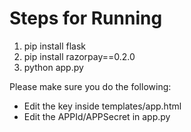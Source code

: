 # Steps for Running
1. pip install flask
2. pip install razorpay==0.2.0
3. python app.py

Please make sure you do the following:

- Edit the key inside templates/app.html
- Edit the APPId/APPSecret in app.py

